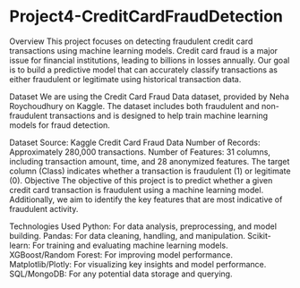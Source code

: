# Project4-CreditCardFraudDetection
Overview
This project focuses on detecting fraudulent credit card transactions using machine learning models. Credit card fraud is a major issue for financial institutions, leading to billions in losses annually. Our goal is to build a predictive model that can accurately classify transactions as either fraudulent or legitimate using historical transaction data.

Dataset
We are using the Credit Card Fraud Data dataset, provided by Neha Roychoudhury on Kaggle. The dataset includes both fraudulent and non-fraudulent transactions and is designed to help train machine learning models for fraud detection.

Dataset Source: Kaggle Credit Card Fraud Data
Number of Records: Approximately 280,000 transactions.
Number of Features: 31 columns, including transaction amount, time, and 28 anonymized features. The target column (Class) indicates whether a transaction is fraudulent (1) or legitimate (0).
Objective
The objective of this project is to predict whether a given credit card transaction is fraudulent using a machine learning model. Additionally, we aim to identify the key features that are most indicative of fraudulent activity.

Technologies Used
Python: For data analysis, preprocessing, and model building.
Pandas: For data cleaning, handling, and manipulation.
Scikit-learn: For training and evaluating machine learning models.
XGBoost/Random Forest: For improving model performance.
Matplotlib/Plotly: For visualizing key insights and model performance.
SQL/MongoDB: For any potential data storage and querying.
